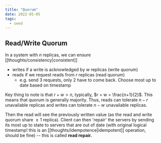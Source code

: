 ```yaml
---
title: "Quorum"
date: 2022-05-05
tags:
  - seed
---
```


## Read/Write Quorum

In a system with $n$ replicas, we can ensure [[thoughts/consistency|consistent]]

- writes if a write is acknowledged by $w$ replicas (write quorum)
- reads if we request reads from $r$ replicas (read quorum)
  - e.g. send 3 requests, only 2 have to come back. Choose most up to date based on timestamp

Key thing to note is that $r + w > n$, typically, $r = w = \frac{n+1}{2}$. This means that quorum is generally majority. Thus, reads can tolerate $n-r$ unavailable replicas and writes can tolerate $n - w$ unavailable replicas.

Then the read will see the previously written value (as the read and write quorum share $\geq 1$ replica). Client can then 'repair' the servers by sending its most up to state to servers that are out of date (with original logical timestamp! this is an [[thoughts/idempotence|idempotent]] operation, should be fine) -- this is called **read repair.**

